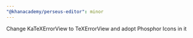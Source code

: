 ```yaml
---
"@khanacademy/perseus-editor": minor
---
```


Change KaTeXErrorView to TeXErrorView and adopt Phosphor Icons in it
